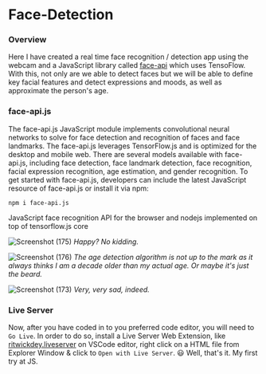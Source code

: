 # Face-Detection
### Overview
Here I have created a real time face recognition / detection app using the webcam and a JavaScript library called [face-api](https://github.com/justadudewhohacks/face-api.js/#face-apijs) which uses TensoFlow. With this, not only are we able to detect faces but we will be able to define key facial features and detect expressions and moods, as well as approximate the person's age.
### face-api.js
The face-api.js JavaScript module implements convolutional neural networks to solve for face detection and recognition of faces and face landmarks. The face-api.js leverages TensorFlow.js and is optimized for the desktop and mobile web. There are several models available with face-api.js, including face detection, face landmark detection, face recognition, facial expression recognition, age estimation, and gender recognition. To get started with face-api.js, developers can include the latest JavaScript resource of face-api.js or install it via npm: 
```
npm i face-api.js
```
JavaScript face recognition API for the browser and nodejs implemented on top of tensorflow.js core

![Screenshot (175)](https://user-images.githubusercontent.com/49448914/92389692-34d39c00-f137-11ea-876c-b74efd75c51f.png)
_Happy? No kidding._

![Screenshot (176)](https://user-images.githubusercontent.com/49448914/92389705-39985000-f137-11ea-85e9-0dcfad1f0510.png)
_The age detection algorithm is not up to the mark as it always thinks I am a decade older than my actual age. Or maybe it's just the beard._

![Screenshot (173)](https://user-images.githubusercontent.com/49448914/92389716-3d2bd700-f137-11ea-8796-1d2a63422871.png)
_Very, very sad, indeed._
### Live Server
Now, after you have coded in to you preferred code editor, you will need to `Go Live`. In order to do so, install a Live Server Web Extension, like [ritwickdey.liveserver](https://ritwickdey.github.io/vscode-live-server/) on VSCode editor, right click on a HTML file from Explorer Window & click to `Open with Live Server`.
:smiley:
Well, that's it. My first try at JS.
